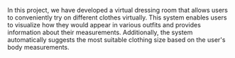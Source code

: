 In this project, we have developed a virtual dressing room that allows users to conveniently try on different clothes virtually. This system enables users to visualize how they would appear in various outfits and provides information about their measurements. Additionally, the system automatically suggests the most suitable clothing size based on the user's body measurements.

